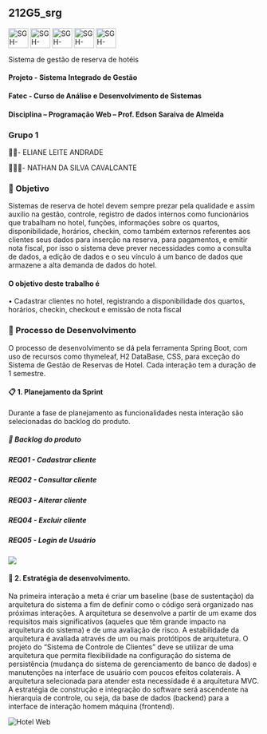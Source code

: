 ## 212G5_srg


<img align="center" alt="SGH-Spring" height="40" width="40" src="https://img.icons8.com/color/50/000000/spring-logo.png"/> <img align="center" alt="SGH-Html" height="40" width="40" src="https://img.icons8.com/color/48/000000/html-5--v1.png"/> <img  align="center" alt="SGH-Spring" height="40" width="40" src="https://img.icons8.com/color/48/000000/java-coffee-cup-logo--v1.png"/> <img align="center" alt="SGH-Spring" height="40" width="40" src="https://img.icons8.com/color/48/000000/css-filetype.png"/> <img align="center" alt="SGH-Spring" height="40" width="40" src="https://user-images.githubusercontent.com/70579559/137030731-be2a32d1-b536-4cd1-b383-05268847a097.png"/>

Sistema de gestão de reserva de hotéis
#### Projeto - Sistema Integrado de Gestão
#### Fatec - Curso de Análise e Desenvolvimento de Sistemas
#### Disciplina – Programação Web – Prof. Edson Saraiva de Almeida
### Grupo 1
👩‍💻- ELIANE LEITE ANDRADE

👨🏻‍💻- NATHAN DA SILVA CAVALCANTE

### 🎯 Objetivo
Sistemas de reserva de hotel devem sempre prezar pela qualidade e assim auxilio na gestão, controle, registro de dados internos como
funcionários que trabalham no hotel, funções, informações sobre os quartos, disponibilidade, horários, checkin, como também externos 
referentes aos clientes seus dados para inserção na reserva, para pagamentos, e emitir nota fiscal, por isso o sistema deve prever
necessidades como a consulta de dados, a edição de dados e o seu vínculo á um banco de dados que armazene a alta demanda de dados 
do hotel.

#### O objetivo deste trabalho é 
•	Cadastrar clientes no hotel, registrando a disponibilidade dos quartos, horários, checkin, checkout e emissão de nota fiscal

### 🔨 Processo de Desenvolvimento
O processo de desenvolvimento se dá pela ferramenta Spring Boot, com uso de recursos como thymeleaf, H2 DataBase, CSS, para exceção do
Sistema de Gestão de Reservas de Hotel. Cada interação tem a duração de 1 semestre.

#### 📋 1. Planejamento da Sprint
Durante a fase de planejamento as funcionalidades nesta interação são selecionadas do backlog do produto.

##### 📑 Backlog do produto

##### REQ01 - Cadastrar cliente
##### REQ02 - Consultar cliente
##### REQ03 - Alterar cliente
##### REQ04 - Excluir cliente
##### REQ05 - Login de Usuário

![ ](https://j.gifs.com/nRz0mP.gif)

#### 📌 2. Estratégia de desenvolvimento.
Na primeira interação a meta é criar um baseline (base de sustentação) da arquitetura do sistema a fim de definir como o código será
organizado nas próximas interações. A arquitetura se desenvolve a partir de um exame dos requisitos mais significativos (aqueles que
têm grande impacto na arquitetura do sistema) e de uma avaliação de risco. A estabilidade da arquitetura é avaliada através de um ou
mais protótipos de arquitetura. O projeto do “Sistema de Controle de Clientes” deve se utilizar de uma arquitetura que permita
flexibilidade na configuração do sistema de persistência (mudança do sistema de gerenciamento de banco de dados) e manutenções na
interface de usuário com poucos efeitos colaterais. A arquitetura selecionada para atender esta necessidade é a arquitetura MVC.
A estratégia de construção e integração do software será ascendente na hierarquia de controle, ou seja, da base de dados (backend) para
a interface de interação homem máquina (frontend).


![Hotel Web](https://user-images.githubusercontent.com/70579559/137737236-685f0c3b-6d53-4d01-b35d-684d8dcf6f3b.jpg)

